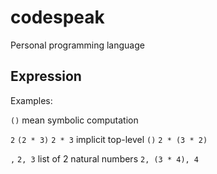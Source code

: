 # codespeak
Personal programming language

## Expression

Examples:

`()` mean symbolic computation

`2`
`(2 * 3)`
`2 * 3` implicit top-level `()`
`2 * (3 * 2)`

`,` 
`2, 3` list of 2 natural numbers
`2, (3 * 4), 4`


